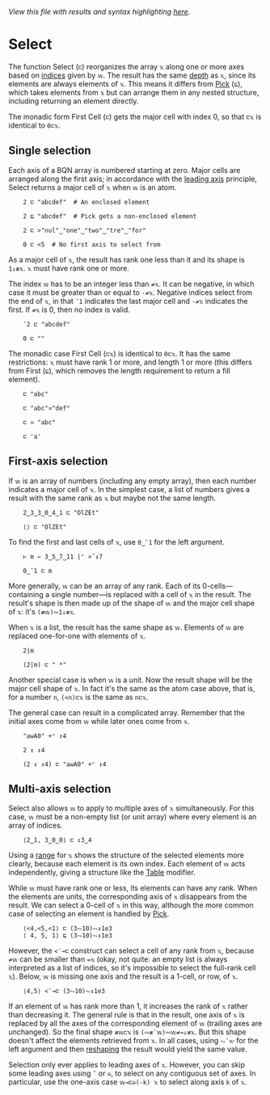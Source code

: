 *View this file with results and syntax highlighting [here](https://mlochbaum.github.io/BQN/doc/select.html).*

# Select

<!--GEN
d ← 48‿58

rc ← At "class=code|stroke-width=1.5|rx=12"
Ge ← "g"⊸At⊸Enc
g  ← "font-family=BQN,monospace|font-size=22px|text-anchor=middle"
cg ← "font-size=18px|text-anchor=end"
lg ← "class=lilac|stroke-width=2|stroke-linecap=round"
ig ← "fill=currentColor|font-size=12|opacity=0.75"

xt ← '''(Highlight∾∾⊣)¨"select"
wt ← Highlight∘•Repr¨ wv ← 2‿1‿1‿5

Text ← ("text" Attr "dy"‿"0.32em"∾(Pos d⊸×))⊸Enc
Line ← "line" Elt ("xy"≍⌜"12")≍˘○⥊ ·FmtNum d⊸×
Rp ← Pos⊸∾⟜("width"‿"height"≍˘FmtNum)○(d⊸×)

tx‿tw ← ↕∘≠¨ xt‿wt ⋄ y ← 0.6+↕3
dim ← ⟨1.8+≠xt, ≠y⟩ ⋄ sh ← ¯2‿0
tp ← (1‿2/tx‿tw) ≍¨¨ y

((∾˜d)×((-∾+˜)1.1‿0.3)+sh∾dim) SVG g Ge ⟨
  "rect" Elt rc ∾ sh Rp dim
  lg Ge Line¨ (≍˘⟜-0.2≍˜0.08×·÷´-˝˘)⊸+¨ ∾(⟨wv⊏tx,tw⟩≍¨¨<tw)≍¨⟜<¨<˘2↕y
  (∾tp) Text¨ ∾⟨xt,wt,wv⊏xt⟩
  ig Ge (-⟜0‿0.33¨⊑tp) Text¨ •Repr¨ ↕≠xt
  cg Ge (¯0.8≍¨y) Text⟜Highlight¨ "𝕩"‿"𝕨  "‿"𝕨⊏𝕩"
⟩
-->

The function Select (`⊏`) reorganizes the array `𝕩` along one or more axes based on [indices](indices.md) given by `𝕨`. The result has the same [depth](depth.md) as `𝕩`, since its elements are always elements of `𝕩`. This means it differs from [Pick](pick.md) (`⊑`), which takes elements from `𝕩` but can arrange them in any nested structure, including returning an element directly.

The monadic form First Cell (`⊏`) gets the major cell with index 0, so that `⊏𝕩` is identical to `0⊏𝕩`.

## Single selection

Each axis of a BQN array is numbered starting at zero. Major cells are arranged along the first axis; in accordance with the [leading axis](leading.md) principle, Select returns a major cell of `𝕩` when `𝕨` is an atom.

        2 ⊏ "abcdef"  # An enclosed element

        2 ⊑ "abcdef"  # Pick gets a non-enclosed element

        2 ⊏ >"nul"‿"one"‿"two"‿"tre"‿"for"

        0 ⊏ <5  # No first axis to select from

As a major cell of `𝕩`, the result has rank one less than it and its shape is `1↓≢𝕩`. `𝕩` must have rank one or more.

The index `𝕨` has to be an integer less than `≠𝕩`. It can be negative, in which case it must be greater than or equal to `-≠𝕩`. Negative indices select from the end of `𝕩`, in that `¯1` indicates the last major cell and `-≠𝕩` indicates the first. If `≠𝕩` is 0, then no index is valid.

        ¯2 ⊏ "abcdef"

        0 ⊏ ""

The monadic case First Cell (`⊏𝕩`) is identical to `0⊏𝕩`. It has the same restrictions: `𝕩` must have rank 1 or more, and length 1 or more (this differs from First (`⊑`), which removes the length requirement to return a fill element).

        ⊏ "abc"

        ⊏ "abc"≍"def"

        ⊏ ≍ "abc"

        ⊏ 'a'

## First-axis selection

If `𝕨` is an array of numbers (including any empty array), then each number indicates a major cell of `𝕩`. In the simplest case, a list of numbers gives a result with the same rank as `𝕩` but maybe not the same length.

        2‿3‿3‿0‿4‿1 ⊏ "OlZEt"

        ⟨⟩ ⊏ "OlZEt"

To find the first and last cells of `𝕩`, use `0‿¯1` for the left argument.

        ⊢ m ← 3‿5‿7‿11 |⌜ ×˜↕7

        0‿¯1 ⊏ m

More generally, `𝕨` can be an array of any rank. Each of its 0-cells—containing a single number—is replaced with a cell of `𝕩` in the result. The result's shape is then made up of the shape of `𝕨` and the major cell shape of `𝕩`: it's `(≢𝕨)∾1↓≢𝕩`.

When `𝕩` is a list, the result has the same shape as `𝕨`. Elements of `𝕨` are replaced one-for-one with elements of `𝕩`.

        2|m

        (2|m) ⊏ " *"

Another special case is when `𝕨` is a unit. Now the result shape will be the major cell shape of `𝕩`. In fact it's the same as the atom case above, that is, for a number `n`, `(<n)⊏𝕩` is the same as `n⊏𝕩`.

The general case can result in a complicated array. Remember that the initial axes come from `𝕨` while later ones come from `𝕩`.

        "awA0" +⌜ ↕4

        2 ↕ ↕4

        (2 ↕ ↕4) ⊏ "awA0" +⌜ ↕4

## Multi-axis selection

Select also allows `𝕨` to apply to multiple axes of `𝕩` simultaneously. For this case, `𝕨` must be a non-empty list (or unit array) where every element is an array of indices.

        ⟨2‿1, 3‿0‿0⟩ ⊏ ↕3‿4

Using a [range](range.md) for `𝕩` shows the structure of the selected elements more clearly, because each element is its own index. Each element of `𝕨` acts independently, giving a structure like the [Table](map.md#table) modifier.

While `𝕨` must have rank one or less, its elements can have any rank. When the elements are units, the corresponding axis of `𝕩` disappears from the result. We can select a 0-cell of `𝕩` in this way, although the more common case of selecting an element is handled by [Pick](pick.md).

        ⟨<4,<5,<1⟩ ⊏ (3⥊10)⥊↕1e3
        ⟨ 4, 5, 1⟩ ⊑ (3⥊10)⥊↕1e3

However, the `<¨⊸⊏` construct can select a cell of any rank from `𝕩`, because `≠𝕨` can be smaller than `=𝕩` (okay, not quite: an empty list is always interpreted as a list of indices, so it's impossible to select the full-rank cell `𝕩`). Below, `𝕨` is missing one axis and the result is a 1-cell, or row, of `𝕩`.

        ⟨4,5⟩ <¨⊸⊏ (3⥊10)⥊↕1e3

If an element of `𝕨` has rank more than 1, it increases the rank of `𝕩` rather than decreasing it. The general rule is that in the result, one axis of `𝕩` is replaced by all the axes of the corresponding element of `𝕨` (trailing axes are unchanged). So the final shape `≢𝕨⊏𝕩` is `(∾≢¨𝕨)∾𝕨≠⊸↓≢𝕩`. But this shape doesn't affect the elements retrieved from `𝕩`. In all cases, using `⥊¨𝕨` for the left argument and then [reshaping](reshape.md) the result would yield the same value.

Selection only ever applies to leading axes of `𝕩`. However, you can skip some leading axes using `˘` or `⎉`, to select on any contiguous set of axes. In particular, use the one-axis case `𝕨⊸⊏⎉(-k) 𝕩` to select along axis `k` of `𝕩`.
